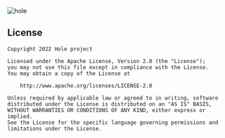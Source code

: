 ![hole](https://github.com/hole-project/hole/blob/main/img/hole-banner.png?raw=true)

<!-- [![wakatime](https://wakatime.com/badge/user/e4446807-0aa6-4ba9-92ea-2a7632bc44c9/project/9f3d80ae-84f1-4fb4-adcf-d70e553b52ff.svg)](https://wakatime.com/badge/user/e4446807-0aa6-4ba9-92ea-2a7632bc44c9/project/9f3d80ae-84f1-4fb4-adcf-d70e553b52ff) -->
<!-- [![CodeFactor](https://www.codefactor.io/repository/github/linda-project/linda/badge)](https://www.codefactor.io/repository/github/linda-project/linda) -->
<!-- [![License](https://img.shields.io/badge/License-BSD%203--Clause-blue.svg)](https://opensource.org/licenses/BSD-3-Clause) -->
<!-- [![total-lines](https://img.shields.io/tokei/lines/github/linda-project/linda?color=blue)](https://github.com/linda-project/linda) -->
<!-- [![Java CI with Gradle](https://github.com/linda-project/linda/actions/workflows/gradle.yml/badge.svg?branch=main)](https://github.com/linda-project/linda/actions/workflows/gradle.yml) -->

<!-- ## [*Documentation is available on https://hole.d1s.dev!*](https://hole.d1s.dev/) -->

## License

```
Copyright 2022 Hole project

Licensed under the Apache License, Version 2.0 (the "License");
you may not use this file except in compliance with the License.
You may obtain a copy of the License at

    http://www.apache.org/licenses/LICENSE-2.0

Unless required by applicable law or agreed to in writing, software
distributed under the License is distributed on an "AS IS" BASIS,
WITHOUT WARRANTIES OR CONDITIONS OF ANY KIND, either express or implied.
See the License for the specific language governing permissions and
limitations under the License.
```
